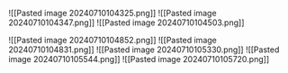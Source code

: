  ![[Pasted image 20240710104325.png]]
![[Pasted image 20240710104347.png]]
![[Pasted image 20240710104503.png]]

![[Pasted image 20240710104852.png]]
![[Pasted image 20240710104831.png]]
![[Pasted image 20240710105330.png]]
![[Pasted image 20240710105544.png]]
![[Pasted image 20240710105720.png]]

